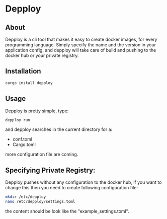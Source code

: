# Depploy

## About
Depploy is a cli tool that makes it easy to create docker images, for every programming language.
Simply specify the name and the version in your application config, and depploy will take care of build and pushing to the docker hub or your private registry.

## Installation
```bash
cargo install depploy
```

## Usage
Depploy is pretty simple, type:
```bash
depploy run
```
and depploy searches in the current directory for a:
- conf.toml
- Cargo.toml

more configuration file are coming.

## Specifying Private Registry:
Depploy pushes without any configuration to the docker hub,
if you want to change this then you need to create following configuration file:

```bash
mkdir /etc/depploy
nano /etc/depploy/settings.toml
```
the content should be look like the "example_settings.toml".